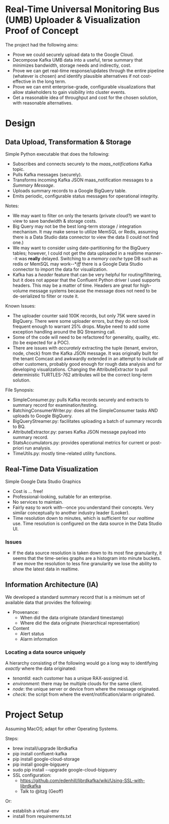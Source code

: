 # Real-Time Universal Monitoring Bus (UMB) Uploader & Visualization Proof of Concept

The project had the following aims:

* Prove we could securely upload data to the Google Cloud.
* Decompose Kafka UMB data into a useful, terse summary that minimizes bandwidth, storage needs and indirectly, cost.
* Prove we can get real-time response/updates through the entire pipeline (whatever is chosen) and
   identify plausible alternatives if not cost-effective in the long term.
* Prove we can emit enterprise-grade, configurable visualizations that allow stakeholders to gain visibility
into cluster events.
* Get a reasonable idea of throughput and cost for the chosen solution, with reasonable alternatives.

# Design

## Data Upload, Transformation & Storage

Simple Python executable that does the following:

* Subscribes and connects securely to the *maas_notifications* Kafka topic.
* Pulls Kafka messages (securely).
* Transforms incoming Kafka JSON maas_notification messages to a *Summary Message*.
* Uploads summary records to a Google BigQuery table.
* Emits periodic, configurable status messages for operational integrity.

Notes:

* We may want to filter on only the tenants (private cloud?) we want to view to save bandwidth & storage costs.
* Big Query may not be the best long-term storage / integration mechanism. It may make 
sense to utilize MemSQL or Redis, assuming there is a Data Studio data connector to view the data (I could not find one.)
* We may want to consider using date-partitioning for the BigQuery tables; however, I could not
get the data uploaded in a realtime manner--it was **really** delayed. Switching to a *memory cache*
type DB such as redis or MemSQL may work--**iff* there is a Google Data Studio connector to import
the data for visualization. 
* Kafka has a *header* feature that can be very helpful for routing/filtering, but it does not 
appear that the Confluent Python driver I used supports headers. This may be a matter of time. Headers are great
for high-volume message systems because the message does not need to be de-serialized to filter or route it.

Known Issues:

* The uploader counter said 100K records, but only 75K were saved in BigQuery. There were some
uploader errors, but they do not look frequent enough to warrant 25% drops. Maybe need to add some
exception handling around the BQ Streaming call.
* Some of the code will need to be refactored for generality, quality, etc. (to be expected for a POC).
* There are issues with *accurately* extracting the tuple {tenant, environ, node, check} from the Kafka
JSON message. It was originally built for the tenant Comcast and awkwardly extended in an attempt to 
include *all* other customers, probably good enough for rough data analysis and for developing 
visualizations. Changing the AttributeExtractor to pull deterministic TURTLES-762 attributes will 
be the correct long-term solution.

File Synopsis:

* SimpleConsumer.py: pulls Kafka records securely and extracts to summary record for examination/testing.
* BatchingConsumerWriter.py: does all the SimpleConsumer tasks AND uploads to Google BigQuery.
* BigQueryStreamer.py: facilitates uploading a batch of summary records to BQ.
* AttributeExtractor.py: parses Kafka JSON message payload into summary record.
* StatsAccumulators.py: provides operational metrics for current or post-priori run analysis.
* TimeUtils.py: mostly time-related utility functions.

## Real-Time Data Visualization

Simple Google Data Studio Graphics

* Cost is ... free!
* Professional-looking, suitable for an enterprise.
* No services to maintain.
* Fairly easy to work with--once you understand their concepts. Very similar conceptually to another industry 
leader (Looker).
* Time resolution down to minutes, which is sufficient for our *realtime* use. Time resolution is configured
on the data source in the Data Studio UI.

### Issues

* If the data source resolution is taken down to its most fine granularity, it seems that the time-series
graphs are a histogram into minute buckets. If we move the resolution to less fine granularity we lose the 
ability to show the latest data in realtime.

## Information Architecture (IA)

We developed a standard summary record that is a minimum set of available data that provides the following:

* Provenance: 
    * When did the data originate (standard timestamp)
    * Where did the data originate (hierarchical representation)
* Content
    * Alert status
    * Alarm information
    
 ### Locating a data source uniquely
 
 A hierarchy consisting of the following would go a long way to identifying *exactly* where the data originated:
 
 * *tenantId*: each customer has a unique RAX-assigned id.
 * *environment*: there may be multiple clouds for the same client.
 * *node*: the unique server or device from where the message originated.
 * *check*: the script from where the event/notification/alarm originated.
 
# Project Setup

Assuming MacOS; adapt for other Operating Systems.

Steps:

* brew install/upgrade librdkafka
* pip install confluent-kafka
* pip install google-cloud-storage
* pip install google-bigquery
* sudo pip install --upgrade google-cloud-bigquery
* SSL configuration: 
    * https://github.com/edenhill/librdkafka/wiki/Using-SSL-with-librdkafka
    * Talk to @itzg (Geoff)
    
Or:

* establish a virtual-env
* install from requirements.txt
